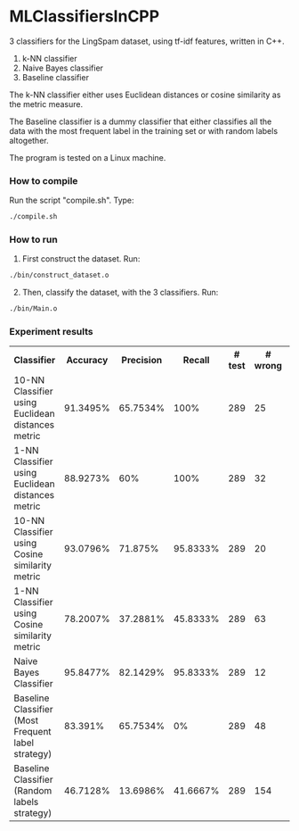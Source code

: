 # MLClassifiersInCPP
3 classifiers for the LingSpam dataset, using tf-idf features, written in C++.
1) k-NN classifier
2) Naive Bayes classifier
3) Baseline classifier

The k-NN classifier either uses Euclidean distances or cosine similarity as the metric measure.

The Baseline classifier is a dummy classifier that either classifies all the data 
with the most frequent label in the training set or with random labels altogether.

The program is tested on a Linux machine.


### How to compile
Run the script "compile.sh". Type:
```bash
./compile.sh
```

### How to run
1. First construct the dataset. Run:
```bash
./bin/construct_dataset.o
```

2. Then, classify the dataset, with the 3 classifiers. Run:
```bash
./bin/Main.o
```


### Experiment results

<table>
	<tr>
		<th>Classifier</th>
		<th>Accuracy</th>
		<th>Precision</th>
		<th>Recall</th>
		<th># test</th>
		<th># wrong</th>
		<th># TP</th>
		<th># TN</th>
		<th># FP</th>
		<th># FN</th>
	</tr>
	<tr>
		<td>10-NN Classifier using Euclidean distances metric</td>
		<td>91.3495%</td>
		<td>65.7534%</td>
		<td>100%</td>
		<td>289</td>
		<td>25</td>
		<td>48</td>
		<td>25</td>
		<td>216</td>
		<td>0</td>
	</tr>
	<tr>
		<td>1-NN Classifier using Euclidean distances metric</td>
		<td>88.9273%</td>
		<td>60%</td>
		<td>100%</td>
		<td>289</td>
		<td>32</td>
		<td>48</td>
		<td>32</td>
		<td>209</td>
		<td>0</td>
	</tr>
	<tr>
		<td>10-NN Classifier using Cosine similarity metric</td>
		<td>93.0796%</td>
		<td>71.875%</td>
		<td>95.8333%</td>
		<td>289</td>
		<td>20</td>
		<td>46</td>
		<td>18</td>
		<td>223</td>
		<td>2</td>
	</tr>
	<tr>
		<td>1-NN Classifier using Cosine similarity metric</td>
		<td>78.2007%</td>
		<td>37.2881%</td>
		<td>45.8333%</td>
		<td>289</td>
		<td>63</td>
		<td>22</td>
		<td>37</td>
		<td>204</td>
		<td>26</td>
	</tr>
	<tr>
		<td>Naive Bayes Classifier</td>
		<td>95.8477%</td>
		<td>82.1429%</td>
		<td>95.8333%</td>
		<td>289</td>
		<td>12</td>
		<td>46</td>
		<td>10</td>
		<td>231</td>
		<td>2</td>
	</tr>
	<tr>
		<td>Baseline Classifier (Most Frequent label strategy)</td>
		<td>83.391%</td>
		<td>65.7534%</td>
		<td>0%</td>
		<td>289</td>
		<td>48</td>
		<td>0</td>
		<td>0</td>
		<td>241</td>
		<td>48</td>
	</tr>
	<tr>
		<td>Baseline Classifier (Random labels strategy)</td>
		<td>46.7128%</td>
		<td>13.6986%</td>
		<td>41.6667%</td>
		<td>289</td>
		<td>154</td>
		<td>20</td>
		<td>126</td>
		<td>115</td>
		<td>28</td>
	</tr>
</table>
